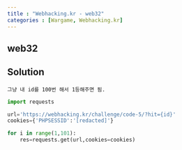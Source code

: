 ```yaml
---
title : "Webhacking.kr - web32"
categories : [Wargame, Webhacking.kr]
---
```


## web32

## Solution
```
그냥 내 id를 100번 해서 1등해주면 됨.
```
```python
import requests

url='https://webhacking.kr/challenge/code-5/?hit={id}'
cookies={'PHPSESSID':'[redacted]'}

for i in range(1,101):
    res=requests.get(url,cookies=cookies)
```
